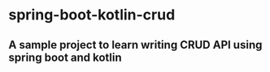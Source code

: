 # spring-boot-kotlin-crud
## A sample project to learn writing CRUD API using spring boot and kotlin
